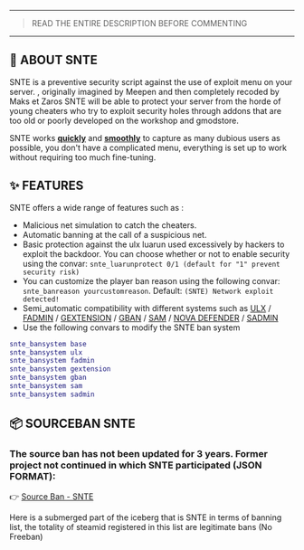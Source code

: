 
---
> READ THE ENTIRE DESCRIPTION BEFORE COMMENTING
---

## 🚀 ABOUT SNTE

SNTE is a preventive security script against the use of exploit menu on your server. , originally imagined by Meepen and then completely recoded by Maks et Zaros SNTE will be able to protect your server from the horde of young cheaters who try to exploit security holes through addons that are too old or poorly developed on the workshop and gmodstore.

SNTE works 	<ins>**quickly**</ins> and <ins>**smoothly**</ins> to capture as many dubious users as possible, you don't have a complicated menu, everything is set up to work without requiring too much fine-tuning.

## ✨ FEATURES

SNTE offers a wide range of features such as :
* Malicious net simulation to catch the cheaters.
* Automatic banning at the call of a suspicious net.
* Basic protection against the ulx luarun used excessively by hackers to exploit the backdoor. You can choose whether or not to enable security using the convar: `snte_luarunprotect 0/1 (default for "1" prevent security risk)`
* You can customize the player ban reason using the following convar: `snte_banreason yourcustomreason`. Default: `(SNTE) Network exploit detected!`
* Semi_automatic compatibility with different systems such as [ULX](https://github.com/TeamUlysses/ulx) / [FADMIN](https://github.com/FPtje/DarkRP) / [GEXTENSION](https://www.gmodstore.com/market/view/gextension-the-all-in-one-package-for-your-community/discussion?page=2) / [GBAN](https://www.gmodstore.com/market/view/global-ban-simple-way-to-ban-globally-gban) / [SAM](https://www.gmodstore.com/market/view/sam) / [NOVA DEFENDER](https://www.gmodstore.com/market/view/sam) / [SADMIN]([https://www.gmodstore.com/market/view/sam](https://www.gmodstore.com/market/view/sadmin-the-best-admin-mod))
* Use the following convars to modify the SNTE ban system 
```lua
snte_bansystem base
snte_bansystem ulx
snte_bansystem fadmin
snte_bansystem gextension
snte_bansystem gban
snte_bansystem sam
snte_bansystem sadmin
```

## 📦 SOURCEBAN SNTE
### The source ban has not been updated for 3  years. Former project not continued in which SNTE participated (JSON FORMAT):

👉 [Source Ban - SNTE](https://github.com/YohSambre/snte_sourceban)

Here is a submerged part of the iceberg that is SNTE in terms of banning list, the totality of steamid registered in this list are legitimate bans (No Freeban)

